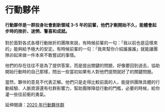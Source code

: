 # 行動夥伴

#### 行動夥伴是一群投身社會創新領域 3-5 年的前輩，他們才剛開始不久，能體會起步時的挫折、迷惘、警喜和成就。

對於面對各式各樣行動挫折的團隊來說，有時候前輩的一句：「我以前也是這樣來的」能夠給予極大的安定。有時候前輩的一句：「我來幫你介紹誰誰誰」就能讓團隊卯起來做一件本來不敢嘗試的事情。

他們的存在往往不是為了提供答案，而是提出關鍵的問題，好像要回到過去，協助開始行動時的自己那樣，問出一些當初如果有人對他們提問就好了的關鍵問題。

當然，夥伴的意見不代表正解。他們只是走得比較前面的人，能提供團隊具體的行動經驗、人脈資源還有社群影響力，幫助團隊降低行動的門檻，必要的時候，給你灌一些往前衝的勇氣。  


延伸閱讀：[2020 年行動夥伴群](https://airtable.com/shrKsHd9vu3GTfGc9)

####  

